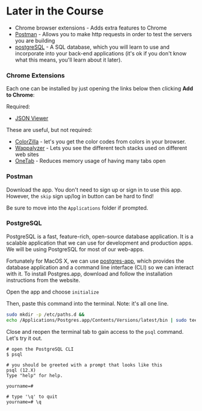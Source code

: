 # Later in the Course

- Chrome browser extensions - Adds extra features to Chrome
- [Postman](https://www.postman.com/downloads/) - Allows you to make http requests in order to test the servers you are building
- [postgreSQL](https://postgresapp.com/) - A SQL database, which you will learn to use and incorporate into your back-end applications (it's ok if you don't know what this means, you'll learn about it later).

### Chrome Extensions

Each one can be installed by just opening the links below then clicking **Add to Chrome**:

Required:

- [JSON Viewer](https://chrome.google.com/webstore/detail/json-viewer/gbmdgpbipfallnflgajpaliibnhdgobh?hl=en-US)

These are useful, but not required:

- [ColorZilla](https://chrome.google.com/webstore/detail/colorzilla/bhlhnicpbhignbdhedgjhgdocnmhomnp?hl=en) - let's you get the color codes from colors in your browser.
- [Wappalyzer](https://chrome.google.com/webstore/detail/wappalyzer/gppongmhjkpfnbhagpmjfkannfbllamg) - Lets you see the different tech stacks used on different web sites
- [OneTab](https://chrome.google.com/webstore/detail/onetab/chphlpgkkbolifaimnlloiipkdnihall) - Reduces memory usage of having many tabs open

### Postman

Download the app. You don't need to sign up or sign in to use this app. However, the `skip` sign up/log in button can be hard to find!

Be sure to move into the `Applications` folder if prompted.

### PostgreSQL

PostgreSQL is a fast, feature-rich, open-source database application. It is a scalable application that we can use for development and production apps. We will be using PostgreSQL for most of our web-apps.

Fortunately for MacOS X, we can use [postgres-app](https://postgresapp.com/), which provides the database application and a command line interface (CLI) so we can interact with it. To install Postgres.app, download and follow the installation instructions from the website.

Open the app and choose `initialize`

Then, paste this command into the terminal. Note: it's all one line.

```sh
sudo mkdir -p /etc/paths.d &&
echo /Applications/Postgres.app/Contents/Versions/latest/bin | sudo tee /etc/paths.d/postgresapp
```

Close and reopen the terminal tab to gain access to the `psql` command. Let's try it out.

```
# open the PostgreSQL CLI
$ psql

# you should be greeted with a prompt that looks like this
psql (12.X)
Type "help" for help.

yourname=#

# type '\q' to quit
yourname=# \q
```
